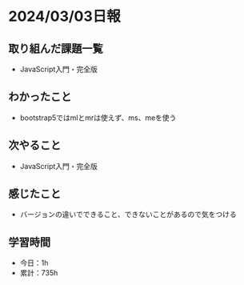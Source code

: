 # 2024/03/03日報
## 取り組んだ課題一覧
- JavaScript入門・完全版

## わかったこと
- bootstrap5ではmlとmrは使えず、ms、meを使う
 
## 次やること
- JavaScript入門・完全版

## 感じたこと
- バージョンの違いでできること、できないことがあるので気をつける

## 学習時間
- 今日：1h
- 累計：735h
